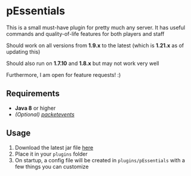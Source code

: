# pEssentials

This is a small must-have plugin for pretty much any server. It has useful commands and quality-of-life features for both players and staff

Should work on all versions from **1.9.x** to the latest (which is **1.21.x** as of updating this)

Should also run on **1.7.10** and **1.8.x** but may not work very well

Furthermore, I am open for feature requests! :)

## Requirements
- **Java 8** or higher
- *(Optional) [packetevents](https://www.spigotmc.org/resources/packetevents-api.80279/)*

## Usage
1. Download the latest jar file [here](https://github.com/Pafias/pEssentials/releases/latest)
2. Place it in your `plugins` folder
3. On startup, a config file will be created in `plugins/pEssentials` with a few things you can customize
